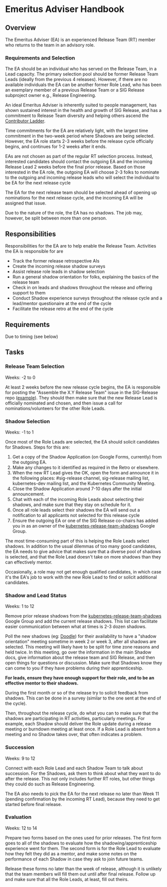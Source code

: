 # Emeritus Adviser Handbook

## Overview

The Emeritus Adviser (EA) is an experienced Release Team (RT) member who returns to the team in an advisory role.

### Requirements and Selection
The EA should be an individual who has served on the Release Team, in a Lead capacity. The primary selection pool should be former Release Team Leads (ideally from the previous 4 releases). However, if there are no available individuals the EA can be another former Role Lead, who has been an exemplary member of a previous Release Team or a SIG Release subproject owner e.g., Release Engineering.

An ideal Emeritus Adviser is inherently suited to people management, has shown sustained interest in the health and growth of SIG Release, and has a commitment to Release Team diversity and helping others ascend the [Contributor Ladder](https://git.k8s.io/community/community-membership.md).

Time commitments for the EA are relatively light, with the largest time commitment in the two-week period where Shadows are being selected.  However, the EA role starts 2-3 weeks before the release cycle officially begins, and continues for 1-2 weeks after it ends.

EAs are not chosen as part of the regular RT selection process. Instead, interested candidates should contact the outgoing EA and the incoming Release Lead 2 weeks before the final prior release. Based on those interested in the EA role, the outgoing EA will choose 2-3 folks to nominate to the outgoing and incoming release leads who will select the individual to be EA for the next release cycle 

The EA for the next release team should be selected ahead of opening up nominations for the next release cycle, and the incoming EA will be assigned that issue. 

Due to the nature of the role, the EA has no shadows. The job may, however, be split between more than one person.

## Responsibilities
Responsibilities for the EA are to help enable the Release Team. Activities the EA is responsible for are 

* Track the former release retrospective AIs 
* Create the incoming release shadow surveys 
* Assist release role leads in shadow selection 
* Run a general shadow orientation for folks, explaining the basics of the release team 
* Check in on leads and shadows throughout the release and offering support to them 
* Conduct Shadow experience surveys throughout the release cycle and a lead/mentor questionaire at the end of the cycle
* Facilitate the release retro at the end of the cycle 

## Requirements

Due to timing (see below) 

## Tasks

### Release Team Selection

Weeks: -2 to 0

At least 2 weeks before the new release cycle begins, the EA is responsible for posting the "Assemble the X.Y Release Team" issue in the SIG-Release repo ([example](https://github.com/kubernetes/sig-release/issues/776)).  They should then make sure that the new Release Lead is officially nominated and chosen, and then issue a call for nominations/volunteers for the other Role Leads.

### Shadow Selection

Weeks: -1 to 1

Once most of the Role Leads are selected, the EA should solicit candidates for Shadows.  Steps for this are:

1. Get a copy of the Shadow Application (on Google Forms, currently) from the outgoing EA.
2. Make any changes to it identified as required in the Retro or elsewhere.
3. When the new RT Lead gives the OK, open the form and announce it in the following places: #sig-release channel, sig-release mailing list, kubernetes-dev mailing list, and the Kubernetes Community Meeting.
4. Close the Shadow Application around 7-10 days after the initial announcement.
5. Chat with each of the incoming Role Leads about selecting their shadows, and make sure that they stay on schedule for it.
6. Once all role leads select their shadows the EA will send out a notification to all applicants not selected for this release cycle 
7. Ensure the outgoing EA or one of the SIG Release co-chairs has added you in as an owner of the [kubernetes-release-team-shadows](https://groups.google.com/forum/#!forum/kubernetes-release-team-shadows) Google Group.

The most time-consuming part of this is helping the Role Leads select shadows.  In addition to the usual dilemmas of too many good candidates, the EA needs to give advice that makes sure that a diverse pool of shadows is selected, and that the Role Lead doesn't take on more shadows than they can effectively mentor.

Occasionally, a role may not get enough qualified candidates, in which case it's the EA's job to work with the new Role Lead to find or solicit additional candidates.

### Shadow and Lead Status 

Weeks: 1 to 12

Remove prior release shadows from the [kubernetes-release-team-shadows](https://groups.google.com/forum/#!forum/kubernetes-release-team-shadows) Google Group and add the current release shadows.  This list can facilitate easier communication between what at times is 2-3 dozen shadows.

Poll the new shadows (eg: [Doodle](Doodle.com)) for their availability to have a "shadow orientation" meeting sometime in week 2 or week 3, after all shadows are selected.  This meeting will likely have to be split for time zone reasons and held twice.  In this meeting, go over the information in the main Shadow docs, give information about the release team and SIG Release, and then open things for questions or discussion. Make sure that Shadows know they can come to you if they have problems during their apprenticeship.

**For leads, ensure they have enough support for their role, and to be an effective mentor to their shadows.**

During the first month or so of the release try to solicit feedback from shadows. This can be done in a survey (similar to the one sent at the end of the cycle).  

Then, throughout the release cycle, do what you can to make sure that the shadows are participating in RT activities, particularly meetings. For example, each Shadow should deliver the Role update during a release meeting or burndown meeting at least once. If a Role Lead is absent from a meeting and no Shadow takes over, that often indicates a problem.

### Succession

Weeks: 9 to 12

Connect with each Role Lead and each Shadow Team to talk about succession. For the Shadows, ask them to think about what they want to do after the release. This not only includes further RT roles, but other things they could do such as Release Engineering.

The EA also needs to pick the EA for the next release no later than Week 11 (pending confirmation by the incoming RT Lead), because they need to get started before final release.  

### Evaluation

Weeks: 12 to 14

Prepare two forms based on the ones used for prior releases. The first form goes to all of the shadows to evaluate how the shadowing/apprenticeship experience went for them. The second form is for the Role Lead to evaluate how they felt they did as a mentor, and make some notes on the performance of each Shadow in case they ask to join future teams.

Release these forms no later than the week of release, although it is unlikely that the team members will fill them out until after final release. Follow up and make sure that all the Role Leads, at least, fill out theirs.
